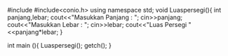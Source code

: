 #include<iostream>
#include<conio.h>
using namespace std;
void Luaspersegi(){
	int panjang,lebar;
	cout<<"Masukkan Panjang : ";
	cin>>panjang;
	cout<<"Masukkan Lebar : ";
	cin>>lebar;
	cout<<"Luas Persegi "<<panjang*lebar;
}

int main (){
	Luaspersegi();
	getch();
}
